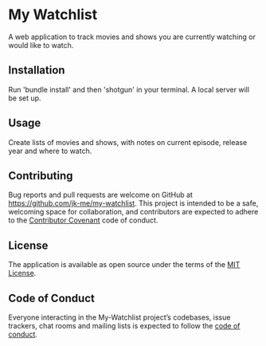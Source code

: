# My Watchlist

A web application to track movies and shows you are currently watching or would like to watch.

## Installation

Run 'bundle install' and then 'shotgun' in your terminal. A local server will be set up.

## Usage

Create lists of movies and shows, with notes on current episode, release year and where to watch.

## Contributing

Bug reports and pull requests are welcome on GitHub at https://github.com/jk-me/my-watchlist. This project is intended to be a safe, welcoming space for collaboration, and contributors are expected to adhere to the [Contributor Covenant](http://contributor-covenant.org) code of conduct.

## License

The application is available as open source under the terms of the [MIT License](https://opensource.org/licenses/MIT).

## Code of Conduct

Everyone interacting in the My-Watchlist project’s codebases, issue trackers, chat rooms and mailing lists is expected to follow the [code of conduct](https://github.com/jk-me/my-watchlist/blob/master/CODE_OF_CONDUCT.md).
